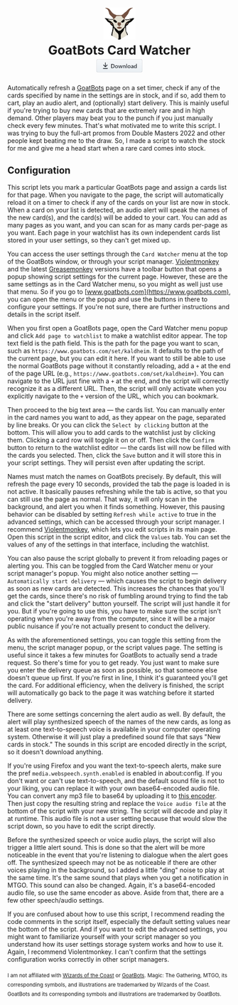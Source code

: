 <h1 align="center"><a href="https://github.com/aminomancer/GoatBots-Card-Watcher"><img src="./resources/goat.svg" height="72em"/></a><br>GoatBots Card Watcher<br><sub><a href="https://github.com/aminomancer/GoatBots-Card-Watcher/raw/main/goatbotsCardWatcher.user.js" title="Install with script manager" aria-label="Install with script manager"><img src="./resources/download.png" alt="Download" height="32"></a></sub>
</h1>

Automatically refresh a [GoatBots](https://www.goatbots.com) page on a set timer, check if any of the cards specified by name in the settings are in stock, and if so, add them to cart, play an audio alert, and (optionally) start delivery. This is mainly useful if you're trying to buy new cards that are extremely rare and in high demand. Other players may beat you to the punch if you just manually check every few minutes. That's what motivated me to write this script. I was trying to buy the full-art promos from Double Masters 2022 and other people kept beating me to the draw. So, I made a script to watch the stock for me and give me a head start when a rare card comes into stock.

## Configuration

This script lets you mark a particular GoatBots page and assign a cards list for that page. When you navigate to the page, the script will automatically reload it on a timer to check if any of the cards on your list are now in stock. When a card on your list is detected, an audio alert will speak the names of the new card(s), and the card(s) will be added to your cart. You can add as many pages as you want, and you can scan for as many cards per-page as you want. Each page in your watchlist has its own independent cards list stored in your user settings, so they can't get mixed up.

You can access the user settings through the `Card Watcher` menu at the top of the GoatBots window, or through your script manager. [Violentmonkey](https://violentmonkey.github.io/) and the latest [Greasemonkey](https://www.greasespot.net/) versions have a toolbar button that opens a popup showing script settings for the current page. However, these are the same settings as in the Card Watcher menu, so you might as well just use that menu. So if you go to [www.goatbots.com](https://www.goatbots.com), you can open the menu or the popup and use the buttons in there to configure your settings. If you're not sure, there are further instructions and details in the script itself.

When you first open a GoatBots page, open the Card Watcher menu popup and click `Add page to watchlist` to make a watchlist editor appear. The top text field is the path field. This is the path for the page you want to scan, such as `https://www.goatbots.com/set/kaldheim`. It defaults to the path of the current page, but you can edit it here. If you want to still be able to use the normal GoatBots page without it constantly reloading, add a `+` at the end of the page URL (e.g., `https://www.goatbots.com/set/kaldheim+`). You can navigate to the URL just fine with a `+` at the end, and the script will correctly recognize it as a different URL. Then, the script will only activate when you explicitly navigate to the `+` version of the URL, which you can bookmark.

Then proceed to the big text area — the cards list. You can manually enter in the card names you want to add, as they appear on the page, separated by line breaks. Or you can click the `Select by clicking` button at the bottom. This will allow you to add cards to the watchlist just by clicking them. Clicking a card row will toggle it on or off. Then click the `Confirm` button to return to the watchlist editor — the cards list will now be filled with the cards you selected. Then, click the `Save` button and it will store this in your script settings. They will persist even after updating the script.

Names must match the names on GoatBots precisely. By default, this will refresh the page every 10 seconds, provided the tab the page is loaded in is not active. It basically pauses refreshing while the tab is active, so that you can still use the page as normal. That way, it will only scan in the background, and alert you when it finds something. However, this pausing behavior can be disabled by setting `Refresh while active` to true in the advanced settings, which can be accessed through your script manager. I recommend [Violentmonkey](https://violentmonkey.github.io/), which lets you edit scripts in its main page. Open this script in the script editor, and click the `Values` tab. You can set the values of any of the settings in that interface, including the watchlist.

You can also pause the script globally to prevent it from reloading pages or alerting you. This can be toggled from the Card Watcher menu or your script manager's popup. You might also notice another setting — `Automatically start delivery` — which causes the script to begin delivery as soon as new cards are detected. This increases the chances that you'll get the cards, since there's no risk of fumbling around trying to find the tab and click the "start delivery" button yourself. The script will just handle it for you. But if you're going to use this, you have to make sure the script isn't operating when you're away from the computer, since it will be a major public nuisance if you're not actually present to conduct the delivery.

As with the aforementioned settings, you can toggle this setting from the menu, the script manager popup, or the script values page. The setting is useful since it takes a few minutes for GoatBots to actually send a trade request. So there's time for you to get ready. You just want to make sure you enter the delivery queue as soon as possible, so that someone else doesn't queue up first. If you're first in line, I think it's guaranteed you'll get the card. For additional efficiency, when the delivery is finished, the script will automatically go back to the page it was watching before it started delivery.

There are some settings concerning the alert audio as well. By default, the alert will play synthesized speech of the names of the new cards, as long as at least one text-to-speech voice is available in your computer operating system. Otherwise it will just play a predefined sound file that says "New cards in stock." The sounds in this script are encoded directly in the script, so it doesn't download anything.

If you're using Firefox and you want the text-to-speech alerts, make sure the pref `media.webspeech.synth.enabled` is enabled in about:config. If you don't want or can't use text-to-speech, and the default sound file is not to your liking, you can replace it with your own base64-encoded audio file. You can convert any mp3 file to base64 by uploading it to [this encoder](https://codepen.io/xewl/pen/NjyRJx). Then just copy the resulting string and replace the `Voice audio file` at the bottom of the script with your new string. The script will decode and play it at runtime. This audio file is not a user setting because that would slow the script down, so you have to edit the script directly.

Before the synthesized speech or voice audio plays, the script will also trigger a little alert sound. This is done so that the alert will be more noticeable in the event that you're listening to dialogue when the alert goes off. The synthesized speech may not be as noticeable if there are other voices playing in the background, so I added a little "ding" noise to play at the same time. It's the same sound that plays when you get a notification in MTGO. This sound can also be changed. Again, it's a base64-encoded audio file, so use the same encoder as above. Aside from that, there are a few other speech/audio settings.

If you are confused about how to use this script, I recommend reading the code comments in the script itself, especially the default setting values near the bottom of the script. And if you want to edit the advanced settings, you might want to familiarize yourself with your script manager so you understand how its user settings storage system works and how to use it. Again, I recommend Violentmonkey. I can't confirm that the settings configuration works correctly in other script managers.

<sub>I am not affiliated with <a href="https://company.wizards.com">Wizards of the Coast</a> or <a href="https://www.goatbots.com">GoatBots</a>. Magic: The Gathering, MTGO, its corresponding symbols, and illustrations are trademarked by Wizards of the Coast. GoatBots and its corresponding symbols and illustrations are trademarked by GoatBots.</sub>